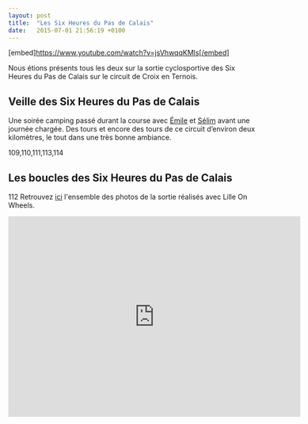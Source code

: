 ```yaml
---
layout: post
title:  "Les Six Heures du Pas de Calais"
date:   2015-07-01 21:56:19 +0100
---
```

[embed]https://www.youtube.com/watch?v=jsVhwqqKMls[/embed]

Nous étions présents tous les deux sur la sortie cyclosportive des Six Heures du Pas de Calais sur le circuit de Croix en Ternois.
## Veille des Six Heures du Pas de Calais
Une soirée camping passé durant la course avec <a href="http://runinlille.fr">Émile</a> et <a href="http://selimaklil.fr">Sélim</a> avant une journée chargée. Des tours et encore des tours de ce circuit d’environ deux kilomètres, le tout dans une très bonne ambiance.

109,110,111,113,114
## Les boucles des Six Heures du Pas de Calais

112
Retrouvez <a href="http://adobe.ly/1JxRlxR">ici</a> l'ensemble des photos de la sortie réalisés avec Lille On Wheels.

<center><iframe src="https://www.strava.com/activities/300645758/embed/d1a51cea1ce86be2b91a741998d953ed2318eb12" width="590" height="405" frameborder="0" scrolling="no" data-mce-fragment="1"></iframe></center>